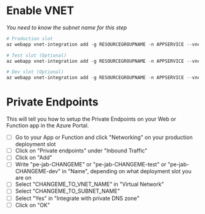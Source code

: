 # Enable VNET

_You need to know the subnet name for this step_

```powershell
# Production slot
az webapp vnet-integration add -g RESOURCEGROUPNAME -n APPSERVICE --vnet VNETNAME --subnet SUBNETNAME

# Test slot (Optional)
az webapp vnet-integration add -g RESOURCEGROUPNAME -n APPSERVICE --vnet VNETNAME --subnet SUBNETNAME -s test

# Dev slot (Optional)
az webapp vnet-integration add -g RESOURCEGROUPNAME -n APPSERVICE --vnet VNETNAME --subnet SUBNETNAME -s dev
```

# Private Endpoints

This will tell you how to setup the Private Endpoints on your Web or Function app in the Azure Portal.

- [ ] Go to your App or Function and click "Networking" on your production deployment slot
- [ ] Click on "Private endpoints" under "Inbound Traffic"
- [ ] Click on "Add"
- [ ] Write "pe-jab-CHANGEME" or "pe-jab-CHANGEME-test" or "pe-jab-CHANGEME-dev" in "Name", depending on what deployment slot you are on
- [ ] Select "CHANGEME_TO_VNET_NAME" in "Virtual Network"
- [ ] Select "CHANGEME_TO_SUBNET_NAME"
- [ ] Select "Yes" in "Integrate with private DNS zone"
- [ ] Click on "OK"
